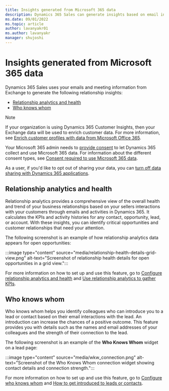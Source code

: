 ```yaml
---
title: Insights generated from Microsoft 365 data
description: Dynamics 365 Sales can generate insights based on email interactions and meetings information from Microsoft 365. 
ms.date: 09/01/2022
ms.topic: article
author: lavanyakr01
ms.author: lavanyakr
manager: shujoshi
---
```


# Insights generated from Microsoft 365 data

Dynamics 365 Sales uses your emails and meeting information from Exchange to generate the following relationship insights:

- [Relationship analytics and health](#relationship-analytics-and-health)
- [Who knows whom](#who-knows-whom)

> [!NOTE]
> If your organization is using Dynamics 365 Customer Insights, then your Exchange data will be used to enrich customer data. For more information, see [Enrich customer profiles with data from Microsoft Office 365](/dynamics365/customer-insights/enrichment-office).

Your Microsoft 365 admin needs to [provide consent](provide-consent-office365.md) to let Dynamics 365 collect and use Microsoft 365 data. For information about the different consent types, see [Consent required to use Microsoft 365 data](ms365-consent-types.md).  

As a user, if you'd like to opt out of sharing your data, you can [turn off data sharing with Dynamics 365 applications](who-knows-whom.md#turn-off-data-sharing-with-dynamics-365-applications).


## Relationship analytics and health

Relationship analytics provides a comprehensive view of the overall health and trend of your business relationships based on your sellers interactions with your customers through emails and activities in Dynamics 365. It calculates the KPIs and activity histories for any contact, opportunity, lead, or account. With these insights, you can identify critical opportunities and customer relationships that need your attention.

The following screenshot is an example of how relationship analytics data appears for open opportunities:

:::image type="content" source="media/relationship-health-details-grid-view.png" alt-text="Screenshot of relationship health details for open opportunities in a grid view.":::

For more information on how to set up and use this feature, go to [Configure relationship analytics and health](configure-relationship-analytics.md) and [Use relationship analytics to gather KPIs](relationship-analytics.md).

## Who knows whom

Who knows whom helps you identify colleagues who can introduce you to a lead or contact based on their email interactions with the lead. An introduction can increase the chances of a positive outcome. This feature provides you with details such as the names and email addresses of your colleagues and the strength of their connection to the lead.

The following screenshot is an example of the **Who Knows Whom** widget on a lead page:

:::image type="content" source="media/wkw_connection.png" alt-text="Screenshot of the Who Knows Whom connection widget showing contact details and connection strength.":::

For more information on how to set up and use this feature, go to [Configure who knows whom](configure-who-knows-whom.md) and [How to get introduced to leads or contacts](who-knows-whom.md).
